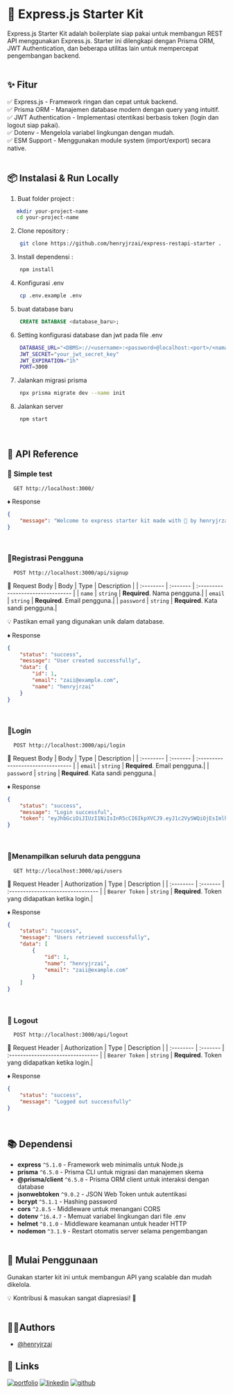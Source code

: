 # 🚀 **Express.js Starter Kit**
Express.js Starter Kit adalah boilerplate siap pakai untuk membangun REST API menggunakan Express.js. Starter ini dilengkapi dengan Prisma ORM, JWT Authentication, dan beberapa utilitas lain untuk mempercepat pengembangan backend.
<br><br>

## ✨ **Fitur**
✅ Express.js - Framework ringan dan cepat untuk backend.<br>
✅ Prisma ORM - Manajemen database modern dengan query yang intuitif.<br>
✅ JWT Authentication - Implementasi otentikasi berbasis token (login dan logout siap pakai).<br>
✅ Dotenv - Mengelola variabel lingkungan dengan mudah.<br>
✅ ESM Support - Menggunakan module system (import/export) secara native.<br>
<br>

## 📦 **Instalasi & Run Locally**
1. Buat folder project :
```bash
   mkdir your-project-name
   cd your-project-name
```
2. Clone repository :
```bash
    git clone https://github.com/henryjrzai/express-restapi-starter .
```
3. Install dependensi :
```bash
    npm install
```
4. Konfigurasi .env
```bash
    cp .env.example .env
```
5. buat database baru 
```sql
    CREATE DATABASE <database_baru>;
``` 
6. Setting konfigurasi database dan jwt pada file .env
```bash
    DATABASE_URL="<DBMS>://<username>:<password>@localhost:<port>/<nama-database>"
    JWT_SECRET="your_jwt_secret_key"
    JWT_EXPIRATION="1h"
    PORT=3000
```
7. Jalankan migrasi prisma
```bash
    npx prisma migrate dev --name init
``` 
8. Jalankan server
```bash
    npm start
``` 
<br>


## 🤖 **API Reference**

### 🔹 **Simple test**

```http
  GET http://localhost:3000/
```
♦️ Response
```json
{
    "message": "Welcome to express starter kit made with 💖 by henryjrzai🤖"
}
``` 
<br>

### 🔹**Registrasi Pengguna**
```http
  POST http://localhost:3000/api/signup
```
📌 Request Body
| Body | Type     | Description                       |
| :-------- | :------- | :-------------------------------- |
| `name`      | `string` | **Required**. Nama pengguna.|
| `email`      | `string` | **Required**. Email pengguna.|
| `password`      | `string` | **Required**. Kata sandi pengguna.|

💡 Pastikan email yang digunakan unik dalam database.

♦️ Response
```json
{
    "status": "success",
    "message": "User created successfully",
    "data": {
        "id": 1,
        "email": "zaii@example.com",
        "name": "henryjrzai"
    }
}
```
<br>

### 🔹**Login**
```http
  POST http://localhost:3000/api/login
```
📌 Request Body
| Body | Type     | Description                       |
| :-------- | :------- | :-------------------------------- |
| `email`      | `string` | **Required**. Email pengguna.|
| `password`      | `string` | **Required**. Kata sandi pengguna.|

♦️ Response
```json
{
    "status": "success",
    "message": "Login successful",
    "token": "eyJhbGciOiJIUzI1NiIsInR5cCI6IkpXVCJ9.eyJ1c2VySWQiOjEsImlhdCI6MTc0MzU5MzgxNSwiZXhwIjoxNzQzNTk3NDE1fQ.CHYfjub8oFmxXec9JvgilrjRCHG3Q2A0-4Tf7Nr5xrM"
}
```
<br>

### 🔹**Menampilkan seluruh data pengguna**
```http
  GET http://localhost:3000/api/users
```
📌 Request Header
| Authorization | Type     | Description                       |
| :-------- | :------- | :-------------------------------- |
| `Bearer Token`      | `string` | **Required**. Token yang didapatkan ketika login.|

♦️ Response
```json
{
    "status": "success",
    "message": "Users retrieved successfully",
    "data": [
        {
            "id": 1,
            "name": "henryjrzai",
            "email": "zaii@example.com"
        }
    ]
}
```
<br>

### 🔹 **Logout**
```http
  POST http://localhost:3000/api/logout
```
📌 Request Header
| Authorization | Type     | Description                       |
| :-------- | :------- | :-------------------------------- |
| `Bearer Token`      | `string` | **Required**. Token yang didapatkan ketika login.|

♦️ Response
```json
{
    "status": "success",
    "message": "Logged out successfully"
}
```

<br>

## 📚 **Dependensi**
- **express** `^5.1.0` - Framework web minimalis untuk Node.js
- **prisma** `^6.5.0` - Prisma CLI untuk migrasi dan manajemen skema
- **@prisma/client** `^6.5.0` - Prisma ORM client untuk interaksi dengan database
- **jsonwebtoken** `^9.0.2` - JSON Web Token untuk autentikasi
- **bcrypt** `^5.1.1` - Hashing password
- **cors** `^2.8.5` - Middleware untuk menangani CORS
- **dotenv** `^16.4.7` - Memuat variabel lingkungan dari file .env
- **helmet** `^8.1.0` - Middleware keamanan untuk header HTTP
- **nodemon** `^3.1.9` - Restart otomatis server selama pengembangan
<br><br>

## 🚀  **Mulai Penggunaan**
Gunakan starter kit ini untuk membangun API yang scalable dan mudah dikelola.

💡 Kontribusi & masukan sangat diapresiasi! 🎉
<br><br>


## 👨‍💻Authors
- [@henryjrzai](https://www.github.com/henryjrzai)

## 🔗 Links
[![portfolio](https://img.shields.io/badge/my_portfolio-000?style=for-the-badge&logo=ko-fi&logoColor=white)](https://www.henryjrzai.my.id/)
[![linkedin](https://img.shields.io/badge/linkedin-0A66C2?style=for-the-badge&logo=linkedin&logoColor=white)](https://www.linkedin.com/in/henryjrzai)
[![github](https://img.shields.io/badge/github-000?style=for-the-badge&logo=github&logoColor=white)](https://github.com/henryjrzai)

